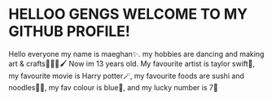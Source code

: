 <h1>HELLOO GENGS WELCOME TO MY GITHUB PROFILE!</h1>
<p> Hello everyone my name is maeghan✨. my hobbies are dancing and making art & crafts💃🏻🎨🖌️
Now im 13 years old. My favourite artist is taylor swift🎤, my favourite movie is Harry potter🪄, my favourite foods are sushi and noodles🍣🍜,
my fav colour is blue🩵, and my lucky number is 7💫</p>
